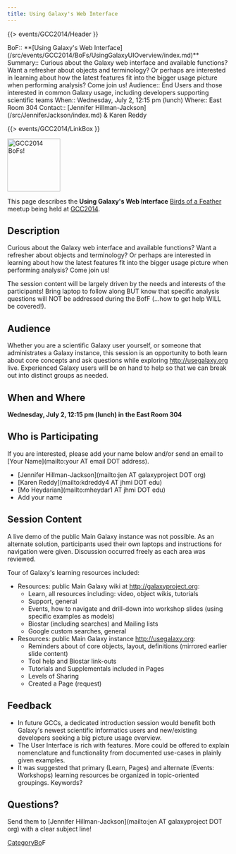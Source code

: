 ```yaml
---
title: Using Galaxy's Web Interface
---
```

{{> events/GCC2014/Header }}




<div class='dictbox'>
 BoF:: **[Using Galaxy's Web Interface](/src/events/GCC2014/BoFs/UsingGalaxyUIOverview/index.md)**
 Summary:: Curious about the Galaxy web interface and available functions? Want a refresher about objects and terminology? Or perhaps are interested in learning about how the latest features fit into the bigger usage picture when performing analysis? Come join us!
 Audience:: End Users and those interested in common Galaxy usage, including developers supporting scientific teams
 When:: Wednesday, July 2, 12:15 pm (lunch)
 Where:: East Room 304
 Contact:: [Jennifer Hillman-Jackson](/src/JenniferJackson/index.md) & Karen Reddy
</div>

{{> events/GCC2014/LinkBox }}

<div class='left'><a href='/src/events/GCC2014/BoFs/index.md'><img src="/src/images/Logos/GCC2014_BoF_LogoSquare.png" alt="GCC2014 BoFs!" width="120" /></a></div>

This page describes the **Using Galaxy's Web Interface** [Birds of a Feather](/src/events/GCC2014/BoFs/index.md) meetup being held at [GCC2014](/src/events/GCC2014/index.md).

## Description

Curious about the Galaxy web interface and available functions? Want a refresher about objects and terminology? Or perhaps are interested in learning about how the latest features fit into the bigger usage picture when performing analysis? Come join us!

The session content will be largely driven by the needs and interests of the participants! Bring laptop to follow along BUT know that specific analysis questions will NOT be addressed during the BofF (...how to get help WILL be covered!).

## Audience

Whether you are a scientific Galaxy user yourself, or someone that administrates a Galaxy instance, this session is an opportunity to both learn about core concepts and ask questions while exploring http://usegalaxy.org live. Experienced Galaxy users will be on hand to help so that we can break out into distinct groups as needed. 


## When and Where

**Wednesday, July 2, 12:15 pm (lunch) in the East Room 304**

## Who is Participating

If you are interested, please add your name below and/or send an email to [Your Name](mailto:your AT email DOT address).

* [Jennifer Hillman-Jackson](mailto:jen AT galaxyproject DOT org)
* [Karen Reddy](mailto:kdreddy4 AT jhmi DOT edu)
* [Mo Heydarian](mailto:mheydar1 AT jhmi DOT edu)
* Add your name

## Session Content

A live demo of the public Main Galaxy instance was not possible. As an alternate solution, participants used their own laptops and instructions for navigation were given. Discussion occurred freely as each area was reviewed.

Tour of Galaxy's learning resources included:

* Resources: public Main Galaxy wiki at http://galaxyproject.org:
  * Learn, all resources including: video, object wikis, tutorials
  * Support, general
  * Events, how to navigate and drill-down into workshop slides (using specific examples as models)
  * Biostar (including searches) and Mailing lists
  * Google custom searches, general
* Resources: public Main Galaxy instance http://usegalaxy.org:
  * Reminders about of core objects, layout, definitions (mirrored earlier slide content)
  * Tool help and Biostar link-outs
  * Tutorials and Supplementals included in Pages
  * Levels of Sharing
  * Created a Page (request)

## Feedback

* In future GCCs, a dedicated introduction session would benefit both Galaxy's newest scientific informatics users and new/existing developers seeking a big picture usage overview.
* The User Interface is rich with features. More could be offered to explain nomenclature and functionality from documented use-cases in plainly given examples. 
* It was suggested that primary (Learn, Pages) and alternate (Events: Workshops) learning resources be organized in topic-oriented groupings. Keywords?

## Questions?

Send them to [Jennifer Hillman-Jackson](mailto:jen AT galaxyproject DOT org) with a clear subject line!

[CategoryBo](/src/CategoryBo/index.md)F
